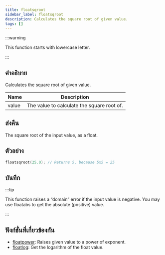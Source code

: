 ```yaml
---
title: floatsqroot
sidebar_label: floatsqroot
description: Calculates the square root of given value.
tags: []
---
```


:::warning

This function starts with lowercase letter.

:::

## คำอธิบาย

Calculates the square root of given value.

| Name  | Description                                |
| ----- | ------------------------------------------ |
| value | The value to calculate the square root of. |

## ส่งคืน

The square root of the input value, as a float.

## ตัวอย่าง

```c
floatsqroot(25.0); // Returns 5, because 5x5 = 25
```

## บันทึก

:::tip

This function raises a “domain” error if the input value is negative. You may use floatabs to get the absolute (positive) value.

:::

## ฟังก์ชั่นที่เกี่ยวข้องกัน

- [floatpower](../functions/floatpower): Raises given value to a power of exponent.
- [floatlog](../functions/floatlog): Get the logarithm of the float value.
